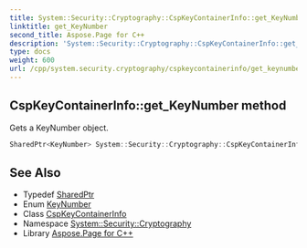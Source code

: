 ```yaml
---
title: System::Security::Cryptography::CspKeyContainerInfo::get_KeyNumber method
linktitle: get_KeyNumber
second_title: Aspose.Page for C++
description: 'System::Security::Cryptography::CspKeyContainerInfo::get_KeyNumber method. Gets a KeyNumber object in C++.'
type: docs
weight: 600
url: /cpp/system.security.cryptography/cspkeycontainerinfo/get_keynumber/
---
```

## CspKeyContainerInfo::get_KeyNumber method


Gets a KeyNumber object.

```cpp
SharedPtr<KeyNumber> System::Security::Cryptography::CspKeyContainerInfo::get_KeyNumber() const
```

## See Also

* Typedef [SharedPtr](../../../system/sharedptr/)
* Enum [KeyNumber](../../keynumber/)
* Class [CspKeyContainerInfo](../)
* Namespace [System::Security::Cryptography](../../)
* Library [Aspose.Page for C++](../../../)

